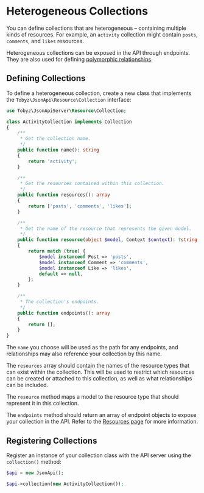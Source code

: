 # Heterogeneous Collections

You can define collections that are heterogeneous – containing multiple kinds of
resources. For example, an `activity` collection might contain `posts`,
`comments`, and `likes` resources.

Heterogeneous collections can be exposed in the API through endpoints. They are
also used for defining
[polymorphic relationships](relationships.md#polymorphic-relationships).

## Defining Collections

To define a heterogeneous collection, create a new class that implements the
`Tobyz\JsonApi\Resource\Collection` interface:

```php
use Tobyz\JsonApiServer\Resource\Collection;

class ActivityCollection implements Collection
{
    /**
     * Get the collection name.
     */
    public function name(): string
    {
        return 'activity';
    }

    /**
     * Get the resources contained within this collection.
     */
    public function resources(): array
    {
        return ['posts', 'comments', 'likes'];
    }

    /**
     * Get the name of the resource that represents the given model.
     */
    public function resource(object $model, Context $context): ?string
    {
        return match (true) {
            $model instanceof Post => 'posts',
            $model instanceof Comment => 'comments',
            $model instanceof Like => 'likes',
            default => null,
        };
    }

    /**
     * The collection's endpoints.
     */
    public function endpoints(): array
    {
        return [];
    }
}
```

The `name` you choose will be used as the path for any endpoints, and
relationships may also reference your collection by this name.

The `resources` array should contain the names of the resource types that can
exist within the collection. This will be used to restrict which resources can
be created or attached to this collection, as well as what relationships can be
included.

The `resource` method maps a model to the resource type that should represent it
in this collection.

The `endpoints` method should return an array of endpoint objects to expose your
collection in the API. Refer to the [Resources page](resources.md#endpoints) for
more information.

## Registering Collections

Register an instance of your collection class with the API server using the
`collection()` method:

```php
$api = new JsonApi();

$api->collection(new ActivityCollection());
```
